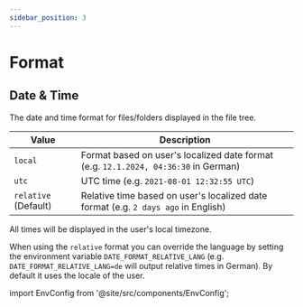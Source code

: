 ```yaml
---
sidebar_position: 3
---
```

# Format

## Date & Time

The date and time format for files/folders displayed in the file tree.

<!-- table with options: relative, local, utc -->
| Value | Description |
| --- | --- |
| `local` | Format based on user's localized date format (e.g. `12.1.2024, 04:36:30` in German) |
| `utc`  | UTC time (e.g. `2021-08-01 12:32:55 UTC`) |
| `relative` (Default) | Relative time based on user's localized date format (e.g. `2 days ago` in English) |

All times will be displayed in the user's local timezone.

When using the `relative` format you can override the language by setting the environment variable `DATE_FORMAT_RELATIVE_LANG` (e.g. `DATE_FORMAT_RELATIVE_LANG=de` will output relative times in German). By default it uses the locale of the user.


import EnvConfig from '@site/src/components/EnvConfig';

<EnvConfig name="DATE_FORMAT|DATE_FORMAT_RELATIVE_LANG" init="relative|<empty>" values="local,utc,relative|en,de,..." versions="2.0|2.0"/>